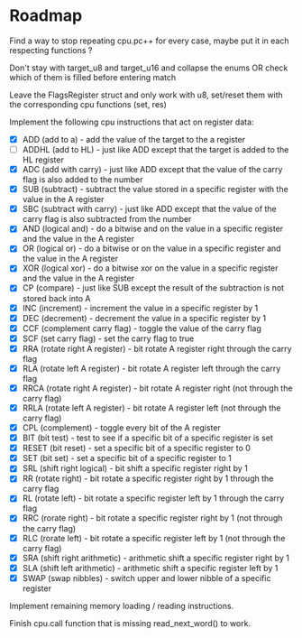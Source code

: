 # Roadmap

Find a way to stop repeating cpu.pc++ for every case, maybe put it in each respecting functions ?

Don't stay with target_u8 and target_u16 and collapse the enums OR check which of them is filled before entering match

Leave the FlagsRegister struct and only work with u8, set/reset them with the corresponding cpu functions (set, res)

Implement the following cpu instructions that act on register data:

- [x] ADD (add to a) - add the value of the target to the a register
- [ ] ADDHL (add to HL) - just like ADD except that the target is added to the HL register
- [x] ADC (add with carry) - just like ADD except that the value of the carry flag is also added to the number
- [x] SUB (subtract) - subtract the value stored in a specific register with the value in the A register
- [x] SBC (subtract with carry) - just like ADD except that the value of the carry flag is also subtracted from the number
- [x] AND (logical and) - do a bitwise and on the value in a specific register and the value in the A register
- [x] OR (logical or) - do a bitwise or on the value in a specific register and the value in the A register
- [x] XOR (logical xor) - do a bitwise xor on the value in a specific register and the value in the A register
- [x] CP (compare) - just like SUB except the result of the subtraction is not stored back into A
- [x] INC (increment) - increment the value in a specific register by 1
- [x] DEC (decrement) - decrement the value in a specific register by 1
- [x] CCF (complement carry flag) - toggle the value of the carry flag
- [x] SCF (set carry flag) - set the carry flag to true
- [x] RRA (rotate right A register) - bit rotate A register right through the carry flag
- [x] RLA (rotate left A register) - bit rotate A register left through the carry flag
- [x] RRCA (rotate right A register) - bit rotate A register right (not through the carry flag)
- [x] RRLA (rotate left A register) - bit rotate A register left (not through the carry flag)
- [x] CPL (complement) - toggle every bit of the A register
- [x] BIT (bit test) - test to see if a specific bit of a specific register is set
- [x] RESET (bit reset) - set a specific bit of a specific register to 0
- [x] SET (bit set) - set a specific bit of a specific register to 1
- [x] SRL (shift right logical) - bit shift a specific register right by 1
- [x] RR (rotate right) - bit rotate a specific register right by 1 through the carry flag
- [x] RL (rotate left) - bit rotate a specific register left by 1 through the carry flag
- [x] RRC (rorate right) - bit rotate a specific register right by 1 (not through the carry flag)
- [x] RLC (rorate left) - bit rotate a specific register left by 1 (not through the carry flag)
- [x] SRA (shift right arithmetic) - arithmetic shift a specific register right by 1
- [x] SLA (shift left arithmetic) - arithmetic shift a specific register left by 1
- [x] SWAP (swap nibbles) - switch upper and lower nibble of a specific register

Implement remaining memory loading / reading instructions.

Finish cpu.call function that is missing read_next_word() to work.